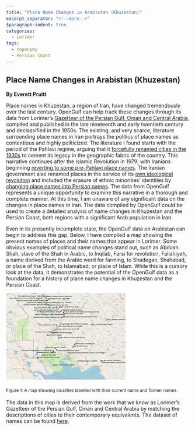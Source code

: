 ```yaml
---
title: "Place Name Changes in Arabistan (Khuzestan)"
excerpt_separator: "<!--more-->"
$paragraph-indent: true
categories:
  - Lorimer
tags:
  - toponymy
  - Persian Coast 
---
```


## Place Name Changes in Arabistan (Khuzestan)

**By Everett Pruitt**


Place names in Khuzestan, a region of Iran, have changed tremendously over the last century. OpenGulf can help track these changes through its data from Lorimer’s [Gazetteer of the Persian Gulf, Oman and Central Arabia](https://archive.org/details/in.ernet.dli.2015.206963), compiled and published in the late nineteenth and early twentieth century and declassified in the 1950s. The existing, and very scarce, literature surrounding place names in Iran portrays the politics of place names as contentious and highly politicized. The literature I found starts with the period of the Pahlavi regime, arguing that it [forcefully renamed cities in the 1930s](https://www.jstor.org/stable/215071) to cement its legacy in the geographic fabric of the country. This narrative continues after the Islamic Revolution in 1979, with Iranians beginning [reverting to some pre-Pahlavi place names](https://www.jstor.org/stable/215071). The Iranian government also renamed places in the service of its [own ideological revolution](https://www.jstor.org/stable/215071) and included the erasure of ethnic minorities’ identities by [changing place names into Persian names](https://www.jstor.org/stable/215071). The data from OpenGulf represents a unique opportunity to examine this narrative in a thorough and complete manner. At this time, I am unaware of any significant data on the changes in place names in Iran. The data compiled by OpenGulf could be used to create a detailed analysis of name changes in Khuzestan and the Persian Coast, both regions with a significant Arab population in Iran.

Even in its presently incomplete state, the OpenGulf data on Arabistan can begin to address this gap. Below, I have compiled a map showing the present names of places and their names that appear in Lorimer. Some obvious examples of political name changes stand out, such as Abdush Shah, slave of the Shah in Arabic, to Inqilab, Farsi for revolution, Fallahiyeh, a name derived from the Arabic word for farming, to Shadegan, Shahabad, or place of the Shah, to Islamabad, or place of Islam. While this is a cursory look at the data, it demonstrates the potential of the OpenGulf data as a foundation for a history of place name changes in Khuzestan and the Persian Coast.

<img src="/assets/images/namechanges1.jpg" style="zoom:50%;" />

<sub>Figure 1: A map showing localities labelled with their current name and former names.<sub>

The data in this map is derived from the work that we know as Lorimer’s Gazetteer of the Persian Gulf, Oman and Central Arabia by matching the descriptions of cities to their contemporary equivalents. The dataset of names can be found [here](https://github.com/opengulf/Lorimer_data/blob/master/name_changes_Arabistan.csv).


